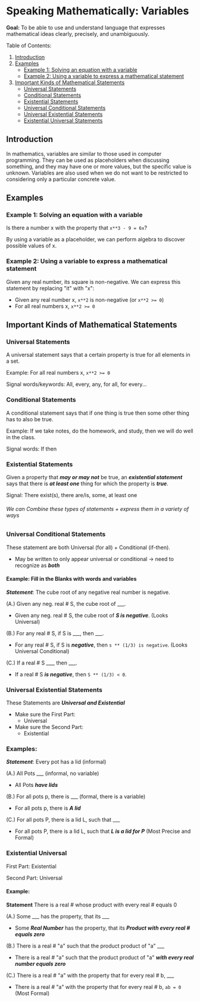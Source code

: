 # Speaking Mathematically: Variables

**Goal:** To be able to use and understand language that expresses mathematical ideas clearly, precisely, and unambiguously.

Table of Contents:

1. [Introduction](#introduction)
2. [Examples](#examples)
   - [Example 1: Solving an equation with a variable](#example-1)
   - [Example 2: Using a variable to express a mathematical statement](#example-2)
3. [Important Kinds of Mathematical Statements](#important-kinds-of-mathematical-statements)
   - [Universal Statements](#universal-statements)
   - [Conditional Statements](#conditional-statements)
   - [Existential Statements](#existential-statements)
   - [Universal Conditional Statements](#universal-conditional-statements)
   - [Universal Existential Statements](#universal-existential-statements)
   - [Existential Universal Statements](#existential-universal-statements)

## Introduction

In mathematics, variables are similar to those used in computer programming. They can be used as placeholders when discussing something, and they may have one or more values, but the specific value is unknown. Variables are also used when we do not want to be restricted to considering only a particular concrete value.

## Examples

### Example 1: Solving an equation with a variable

Is there a number x with the property that `x**3 - 9 = 6x`?

By using a variable as a placeholder, we can perform algebra to discover possible values of x.

### Example 2: Using a variable to express a mathematical statement

Given any real number, its square is non-negative. We can express this statement by replacing "it" with "x":

- Given any real number x, `x**2` is non-negative (or `x**2 >= 0`)
- For all real numbers x, `x**2 >= 0`

## Important Kinds of Mathematical Statements

### Universal Statements

A universal statement says that a certain property is true for all elements in a set.

Example: For all real numbers x, `x**2 >= 0`

Signal words/keywords: All, every, any, for all, for every...

### Conditional Statements

A conditional statement says that if one thing is true then some other thing has to also be true.

Example: If we take notes, do the homework, and study, then we will do well in the class.

Signal words: If then

### Existential Statements

Given a property that **_may or may not_** be true, an **_existential statement_** says that there is **_at least one_** thing for which the property is **_true_**.

Signal: There exist(s), there are/is, some, at least one

###### We can Combine these types of statements + express them in a variety of ways

### Universal Conditional Statements

These statement are both Universal (for all) + Conditional (if-then).

- May be written to only appear universal or conditional -> need to recognize as **_both_**

#### Example: Fill in the Blanks with words and variables

**_Statement_**: The cube root of any negative real number is negative.

(A.) Given any neg. real # S, the cube root of \_\_\_.

- Given any neg. real # S, the cube root of **_S is negative_**. (Looks Universal)

(B.) For any real # S, if S is \_\_\_, then \_\_\_.

- For any real # S, if S is **_negative_**, then `s ** (1/3) is negative`. (Looks Universal Conditional)

(C.) If a real # S \_\_\_, then \_\_\_.

- If a real # S **_is negative_**, then `S ** (1/3) < 0`.

### Universal Existential Statements

These Statements are **_Universal and Existential_**

- Make sure the First Part:
  - Universal
- Make sure the Second Part:
  - Existential

### Examples:

**_Statement_**: Every pot has a lid (informal)

(A.) All Pots \_\_\_ (informal, no variable)

- All Pots **_have lids_**

(B.) For all pots p, there is \_\_\_ (formal, there is a variable)

- For all pots p, there is **_A lid_**

(C.) For all pots P, there is a lid L, such that \_\_\_

- For all pots P, there is a lid L, such that **_L is a lid for P_** (Most Precise and Formal)

### Existential Universal

First Part: Existential

Second Part: Universal

#### Example:

**Statement** There is a real # whose product with every real # equals 0

(A.) Some \_\_\_ has the property, that its \_\_\_

- Some **_Real Number_** has the property, that its **_Product with every real # equals zero_**

(B.) There is a real # "a" such that the product product of "a" \_\_\_

- There is a real # "a" such that the product product of "a" **_with every real number equals zero_**

(C.) There is a real # "a" with the property that for every real # b, \_\_\_

- There is a real # "a" with the property that for every real # b, `ab = 0`
  (Most Formal)

